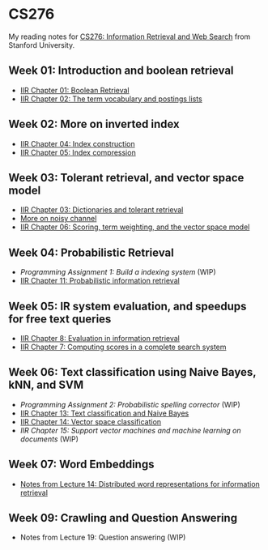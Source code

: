 # CS276

My reading notes for [CS276: Information Retrieval and Web Search](https://link.iamblogger.net/cs276) from Stanford University.

## Week 01: Introduction and boolean retrieval

- [IIR Chapter 01: Boolean Retrieval](week01/iir_chapter01_notes.pdf)
- [IIR Chapter 02: The term vocabulary and postings lists](week01/iir_chapter02_notes.pdf)

## Week 02: More on inverted index

- [IIR Chapter 04: Index construction](week02/iir_chapter04_notes.pdf)
- [IIR Chapter 05: Index compression](week02/iir_chapter05_notes.pdf)

## Week 03: Tolerant retrieval, and vector space model

- [IIR Chapter 03: Dictionaries and tolerant retrieval](week03/iir_chapter03_notes.pdf)
- [More on noisy channel](week03/noisy_channel.pdf)
- [IIR Chapter 06: Scoring, term weighting, and the vector space model](week03/iir_chapter06_notes.pdf)

## Week 04: Probabilistic Retrieval

- *Programming Assignment 1: Build a indexing system* (WIP)
- [IIR Chapter 11: Probabilistic information retrieval](week04/iir_chapter11_notes.pdf)

## Week 05: IR system evaluation, and speedups for free text queries 

- [IIR Chapter 8: Evaluation in information retrieval](week05/iir_chapter08_notes.pdf)
- [IIR Chapter 7: Computing scores in a complete search system](week05/iir_chapter07_notes.pdf)

## Week 06: Text classification using Naive Bayes, kNN, and SVM

- *Programming Assignment 2: Probabilistic spelling corrector* (WIP)
- [IIR Chapter 13: Text classification and Naive Bayes](week06/iir_chapter13_notes.pdf)
- [IIR Chapter 14: Vector space classification](week06/iir_chapter14_notes.pdf)
- *IIR Chapter 15: Support vector machines and machine learning on documents* (WIP)

## Week 07: Word Embeddings

- [Notes from Lecture 14: Distributed word representations for information retrieval](week07/lecture14_notes.pdf)

## Week 09: Crawling and Question Answering

- Notes from Lecture 19: Question answering (WIP)